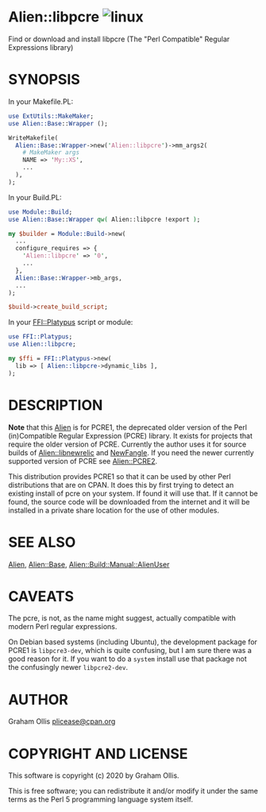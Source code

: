 # Alien::libpcre ![linux](https://github.com/PerlAlien/Alien-libpcre/workflows/linux/badge.svg)

Find or download and install libpcre (The "Perl Compatible" Regular Expressions library)

# SYNOPSIS

In your Makefile.PL:

```perl
use ExtUtils::MakeMaker;
use Alien::Base::Wrapper ();

WriteMakefile(
  Alien::Base::Wrapper->new('Alien::libpcre')->mm_args2(
    # MakeMaker args
    NAME => 'My::XS',
    ...
  ),
);
```

In your Build.PL:

```perl
use Module::Build;
use Alien::Base::Wrapper qw( Alien::libpcre !export );

my $builder = Module::Build->new(
  ...
  configure_requires => {
    'Alien::libpcre' => '0',
    ...
  },
  Alien::Base::Wrapper->mb_args,
  ...
);

$build->create_build_script;
```

In your [FFI::Platypus](https://metacpan.org/pod/FFI::Platypus) script or module:

```perl
use FFI::Platypus;
use Alien::libpcre;

my $ffi = FFI::Platypus->new(
  lib => [ Alien::libpcre->dynamic_libs ],
);
```

# DESCRIPTION

**Note** that this [Alien](https://metacpan.org/pod/Alien) is for PCRE1, the deprecated older version of the
Perl (in)Compatible Regular Expression (PCRE) library.  It exists for projects
that require the older version of PCRE.  Currently the author uses it for
source builds of [Alien::libnewrelic](https://metacpan.org/pod/Alien::libnewrelic) and [NewFangle](https://metacpan.org/pod/NewFangle).  If you need the
newer currently supported version of PCRE see [Alien::PCRE2](https://metacpan.org/pod/Alien::PCRE2).

This distribution provides PCRE1 so that it can be used by other
Perl distributions that are on CPAN.  It does this by first trying to
detect an existing install of pcre on your system.  If found it
will use that.  If it cannot be found, the source code will be downloaded
from the internet and it will be installed in a private share location
for the use of other modules.

# SEE ALSO

[Alien](https://metacpan.org/pod/Alien), [Alien::Base](https://metacpan.org/pod/Alien::Base), [Alien::Build::Manual::AlienUser](https://metacpan.org/pod/Alien::Build::Manual::AlienUser)

# CAVEATS

The pcre, is not, as the name might suggest, actually compatible with modern Perl regular expressions.

On Debian based systems (including Ubuntu), the development package for PCRE1 is `libpcre3-dev`, which
is quite confusing, but I am sure there was a good reason for it.  If you want to do a `system` install
use that package not the confusingly newer `libpcre2-dev`.

# AUTHOR

Graham Ollis <plicease@cpan.org>

# COPYRIGHT AND LICENSE

This software is copyright (c) 2020 by Graham Ollis.

This is free software; you can redistribute it and/or modify it under
the same terms as the Perl 5 programming language system itself.
